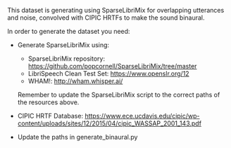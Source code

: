 This dataset is generating using SparseLibriMix for overlapping utterances and noise, convolved with CIPIC HRTFs to make the sound binaural.

In order to generate the dataset you need:

- Generate SparseLibriMix using:
    - SparseLibriMix repository: https://github.com/popcornell/SparseLibriMix/tree/master
    - LibriSpeech Clean Test Set: https://www.openslr.org/12
    - WHAM!: http://wham.whisper.ai/

    Remember to update the SparseLibriMix script to the correct paths of the resources above.

- CIPIC HRTF Database: https://www.ece.ucdavis.edu/cipic/wp-content/uploads/sites/12/2015/04/cipic_WASSAP_2001_143.pdf

- Update the paths in generate_binaural.py
